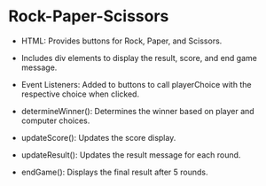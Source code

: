 # Rock-Paper-Scissors

- HTML: Provides buttons for Rock, Paper, and Scissors.

- Includes div elements to display the result, score, and end game message.

- Event Listeners: Added to buttons to call playerChoice with the respective choice when clicked.

- determineWinner(): Determines the winner based on player and computer choices.

- updateScore(): Updates the score display.

- updateResult(): Updates the result message for each round.

- endGame(): Displays the final result after 5 rounds.
